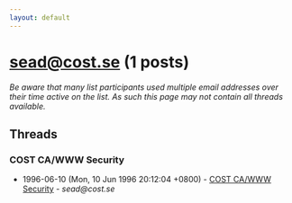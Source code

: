 ```yaml
---
layout: default
---
```


# sead@cost.se (1 posts)

_Be aware that many list participants used multiple email addresses over their time active on the list. As such this page may not contain all threads available._

## Threads

### COST CA/WWW Security
+ 1996-06-10 (Mon, 10 Jun 1996 20:12:04 +0800) - [COST CA/WWW Security](/archive/1996/06/46580c47c68637350d412d583fcc896a19abbc0a0934f326fff229a39cb4d8f9) - _sead@cost.se_

